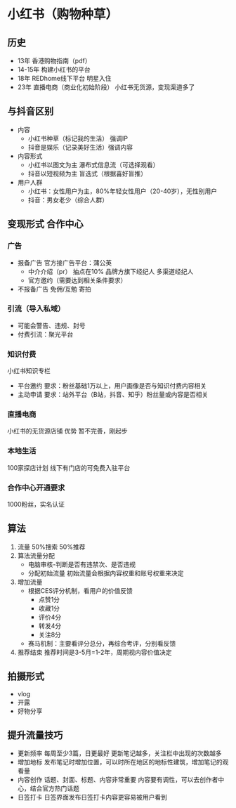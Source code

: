 # 小红书（购物种草）

## 历史

* 13年 香港购物指南（pdf）
* 14-15年 构建小红书的平台
* 18年 REDhome线下平台 明星入住
* 23年 直播电商（商业化初始阶段） 小红书无货源，变现渠道多了

## 与抖音区别

* 内容
  * 小红书种草（标记我的生活） 强调IP
  * 抖音是娱乐（记录美好生活）强调内容
* 内容形式
  * 小红书以图文为主 瀑布式信息流（可选择观看）
  * 抖音以短视频为主 盲选式（根据喜好盲推）
* 用户人群
  * 小红书：女性用户为主，80%年轻女性用户（20-40岁），无性别用户
  * 抖音：男女老少（综合人群）

## 变现形式 合作中心

### 广告

* 报备广告
  官方接广告平台：蒲公英
  * 中介介绍（pr） 抽点在10% 品牌方旗下经纪人 多渠道经纪人
  * 官方邀约（需要达到相关条件要求）
* 不报备广告 免佣/互勉 寄拍

### 引流（导入私域）

* 可能会警告、违规、封号
* 付费引流：聚光平台

### 知识付费

小红书知识专栏

* 平台邀约 要求：粉丝基础1万以上，用户画像是否与知识付费内容相关
* 主动申请 要求：站外平台（B站，抖音、知乎）粉丝量或内容是否相关

### 直播电商

小红书的无货源店铺 优势 暂不完善，刚起步

### 本地生活

100家探店计划 线下有门店的可免费入驻平台

### 合作中心开通要求

1000粉丝，实名认证

## 算法

1. 流量 50%搜索 50%推荐
2. 算法流量分配
   * 电脑审核-判断是否有违禁次、是否违规
   * 分配初始流量 初始流量会根据内容权重和账号权重来决定
3. 增加流量
   * 根据CES评分机制，看用户的价值反馈
     * 点赞1分
     * 收藏1分
     * 评价4分
     * 转发4分
     * 关注8分
   * 赛马机制：主要看评分总分，再综合考评，分别看反馈
4. 推荐结束 推荐时间是3-5月=1-2年，周期视内容价值决定

## 拍摄形式

* vlog
* 开露
* 好物分享

## 提升流量技巧

* 更新频率 每周至少3篇，日更最好 更新笔记越多，关注栏中出现的次数越多
* 增加地标 发布笔记时增加位置，可以时所在地区的地标性建筑，增加笔记的观看量
* 内容创作 话题、封面、标题、内容非常重要 内容要有调性，可以去创作者中心，结合官方热门话题
* 日签打卡 日签界面发布日签打卡内容更容易被用户看到
